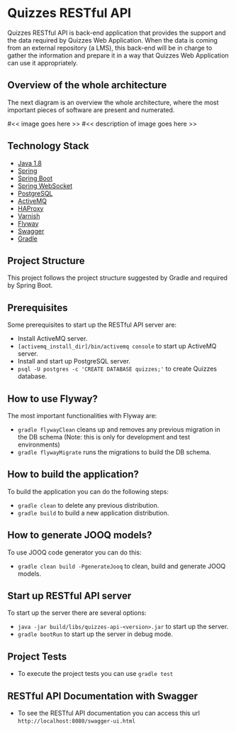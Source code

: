 # Quizzes RESTful API

Quizzes RESTful API is back-end application that provides the support and the data required by Quizzes Web Application.
When the data is coming from an external repository (a LMS), this back-end will be in charge to gather the information
and prepare it in a way that Quizzes Web Application can use it appropriately.

## Overview of the whole architecture

The next diagram is an overview the whole architecture, where the most important pieces of software are present and numerated.

#<< image goes here >>
#<< description of image goes here >>

## Technology Stack

* [Java 1.8](http://www.oracle.com/technetwork/java/javase/downloads)
* [Spring](https://spring.io/docs)
* [Spring Boot](http://projects.spring.io/spring-boot)
* [Spring WebSocket](http://docs.spring.io/spring/docs/current/spring-framework-reference/html/websocket.html)
* [PostgreSQL](https://www.postgresql.org)
* [ActiveMQ](http://activemq.apache.org)
* [HAProxy](http://www.haproxy.org)
* [Varnish](https://varnish-cache.org)
* [Flyway](https://flywaydb.org)
* [Swagger](http://swagger.io)
* [Gradle](https://gradle.org)

## Project Structure
This project follows the project structure suggested by Gradle and required by Spring Boot.

## Prerequisites
Some prerequisites to start up the RESTful API server are:
* Install ActiveMQ server. 
* `[activemq_install_dir]/bin/activemq console` to start up ActiveMQ server.
* Install and start up PostgreSQL server.
* `psql -U postgres -c 'CREATE DATABASE quizzes;'` to create Quizzes database.

## How to use Flyway?
The most important functionalities with Flyway are:
* `gradle flywayClean` cleans up and removes any previous migration in the DB schema (Note: this is only for development and test environments)
* `gradle flywayMigrate` runs the migrations to build the DB schema.

## How to build the application?
To build the application you can do the following steps:
* `gradle clean` to delete any previous distribution.
* `gradle build` to build a new application distribution.

## How to generate JOOQ models?
To use JOOQ code generator you can do this:
* `gradle clean build -PgenerateJooq` to clean, build and generate JOOQ models.

## Start up RESTful API server
To start up the server there are several options:
* `java -jar build/libs/quizzes-api-<version>.jar` to start up the server.
* `gradle bootRun` to start up the server in debug mode.

## Project Tests
* To execute the project tests you can use `gradle test`

## RESTful API Documentation with Swagger
* To see the RESTful API documentation you can access this url `http://localhost:8080/swagger-ui.html`